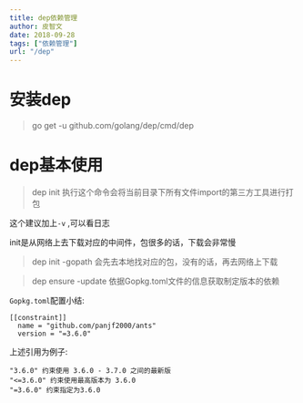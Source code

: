 ```yaml
---
title: dep依赖管理
author: 皮智文
date: 2018-09-28
tags: ["依赖管理"]
url: "/dep"
---
```


# 安装dep

>go get -u github.com/golang/dep/cmd/dep

# dep基本使用

>dep init 执行这个命令会将当前目录下所有文件import的第三方工具进行打包

这个建议加上`-v` ,可以看日志

init是从网络上去下载对应的中间件，包很多的话，下载会非常慢

>dep init -gopath 会先去本地找对应的包，没有的话，再去网络上下载

>dep ensure -update 依据Gopkg.toml文件的信息获取制定版本的依赖

`Gopkg.toml`配置小结:

```
[[constraint]]
  name = "github.com/panjf2000/ants"
  version = "=3.6.0"
```

上述引用为例子:
```
"3.6.0" 约束使用 3.6.0 - 3.7.0 之间的最新版
"<=3.6.0" 约束使用最高版本为 3.6.0
"=3.6.0" 约束指定为3.6.0
```